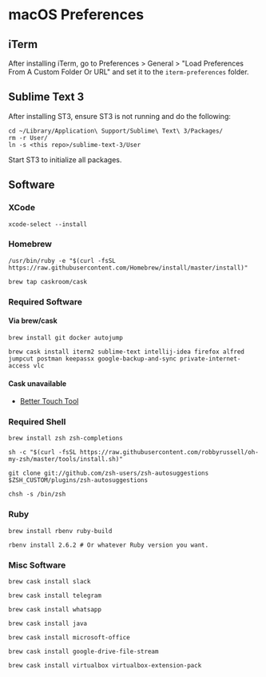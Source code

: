 # macOS Preferences

## iTerm

After installing iTerm, go to Preferences > General > "Load Preferences From A Custom Folder Or URL" and set it to the `iterm-preferences` folder.

## Sublime Text 3

After installing ST3, ensure ST3 is not running and do the following:

```
cd ~/Library/Application\ Support/Sublime\ Text\ 3/Packages/
rm -r User/
ln -s <this repo>/sublime-text-3/User
```

Start ST3 to initialize all packages.

## Software

### XCode

```
xcode-select --install
```

### Homebrew

```
/usr/bin/ruby -e "$(curl -fsSL https://raw.githubusercontent.com/Homebrew/install/master/install)"

brew tap caskroom/cask
```

### Required Software

#### Via brew/cask

```
brew install git docker autojump

brew cask install iterm2 sublime-text intellij-idea firefox alfred jumpcut postman keepassx google-backup-and-sync private-internet-access vlc
```

#### Cask unavailable

* [Better Touch Tool](https://folivora.ai/)

### Required Shell

```
brew install zsh zsh-completions

sh -c "$(curl -fsSL https://raw.githubusercontent.com/robbyrussell/oh-my-zsh/master/tools/install.sh)"

git clone git://github.com/zsh-users/zsh-autosuggestions $ZSH_CUSTOM/plugins/zsh-autosuggestions

chsh -s /bin/zsh
```

### Ruby

```
brew install rbenv ruby-build

rbenv install 2.6.2 # Or whatever Ruby version you want.
```

### Misc Software

```
brew cask install slack

brew cask install telegram

brew cask install whatsapp

brew cask install java

brew cask install microsoft-office

brew cask install google-drive-file-stream

brew cask install virtualbox virtualbox-extension-pack
```
